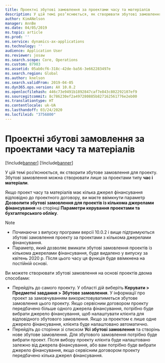```yaml
---
title: Проектні збутові замовлення за проектами часу та матеріалів
description: У цій темі роз’яснюється, як створювати збутові замовлення на основі проектів часу та матеріалів.
author: KimANelson
manager: AnnBe
ms.date: 04/05/2019
ms.topic: article
ms.prod: ''
ms.service: dynamics-ax-applications
ms.technology: ''
audience: Application User
ms.reviewer: josaw
ms.search.scope: Core, Operations
ms.custom: 87983
ms.assetid: 05ab0cf6-318c-42de-ba56-3e662283497e
ms.search.region: Global
ms.author: knelson
ms.search.validFrom: 2019-04-05
ms.dyn365.ops.version: AX 10.0.2
ms.openlocfilehash: 446c73e9491b1892847caf7e843c802292107ef9
ms.sourcegitcommit: 8c786230ef2a497280885b827162561776e2eb00
ms.translationtype: HT
ms.contentlocale: uk-UA
ms.lasthandoff: 03/24/2020
ms.locfileid: "3756800"
---
```

# <a name="project-sales-orders-for-time-and-material-projects"></a>Проектні збутові замовлення за проектами часу та матеріалів

[!include[banner](../includes/banner.md)]
[!include[banner](../includes/preview-banner.md)]

У цій темі роз’яснюється, як створити збутове замовлення для проекту. Збутові замовлення можна створювати лише за проектами типу **час і матеріали**.

Якщо проект часу та матеріалів має кілька джерел фінансування відповідно до проектного договору, ви маєте ввімкнути параметр **Дозволити збутові замовлення для проектів із кількома джерелами фінансування** на сторінці **Параметри керування проектами та бухгалтерського обліку**. 

> [!NOTE]
> - Починаючи з випуску програми версії 10.0.2 і вище підтримуються збутові замовлення проекту за проектами з кількома джерелами фінансування.
> - Параметр, який дозволяє вмикати збутові замовлення проектів із кількома джерелами фінансування, буде видалено у випуску за квітень 2020 р. Після цього часу ця функція буде ввімкнена на постійній основі.

Ви можете створювати збутові замовлення на основі проектів двома способами:

- Перейдіть до самого проекту. У області дій виберіть **Керувати > Предметні завдання > Збутове замовлення**. У інформації про проект за замовчуванням використовуватиметься збутове замовлення цього проекту. Якщо сервісним договором проекту передбачено більше одного джерела фінансування, потрібно буде вибрати джерело фінансування, щоб налаштувати клієнта для відповідного збутового замовлення. Якщо за проектом є лише одне джерело фінансування, клієнта буде налаштовано автоматично.
- Перейдіть до сторінки зі списком **Усі збутові замовлення** та створінь нове збутове замовлення. Для збутового замовлення потрібно буде вибрати проект. Після вибору проекту клієнта буде налаштовано залежно від джерела фінансування, або вам потрібно буде вибрати джерело фінансування, якщо сервісним договором проекту передбачено кілька джерел фінансування.

